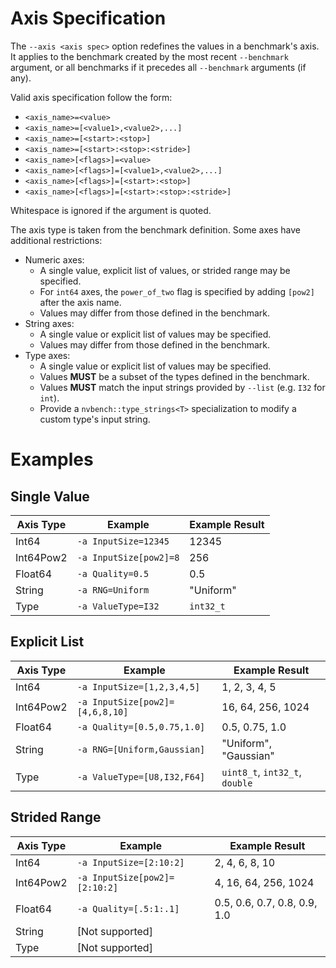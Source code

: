 # Axis Specification

The `--axis <axis spec>` option redefines the values in a benchmark's axis. It
applies to the benchmark created by the most recent `--benchmark` argument, or
all benchmarks if it precedes all `--benchmark` arguments (if any).

Valid axis specification follow the form:

* `<axis_name>=<value>`
* `<axis_name>=[<value1>,<value2>,...]`
* `<axis_name>=[<start>:<stop>]`
* `<axis_name>=[<start>:<stop>:<stride>]`
* `<axis_name>[<flags>]=<value>`
* `<axis_name>[<flags>]=[<value1>,<value2>,...]`
* `<axis_name>[<flags>]=[<start>:<stop>]`
* `<axis_name>[<flags>]=[<start>:<stop>:<stride>]`

Whitespace is ignored if the argument is quoted.

The axis type is taken from the benchmark definition. Some axes have additional
restrictions:

* Numeric axes:
  * A single value, explicit list of values, or strided range may be specified.
  * For `int64` axes, the `power_of_two` flag is specified by adding `[pow2]`
    after the axis name.
  * Values may differ from those defined in the benchmark.
* String axes:
  * A single value or explicit list of values may be specified.
  * Values may differ from those defined in the benchmark.
* Type axes:
  * A single value or explicit list of values may be specified.
  * Values **MUST** be a subset of the types defined in the benchmark.
  * Values **MUST** match the input strings provided by `--list` (e.g. `I32`
    for `int`).
  * Provide a `nvbench::type_strings<T>` specialization to modify a custom
    type's input string.

# Examples

## Single Value

| Axis Type | Example                 | Example Result   |
|-----------|-------------------------|------------------|
| Int64     | `-a InputSize=12345`    | 12345            |
| Int64Pow2 | `-a InputSize[pow2]=8`  | 256              |
| Float64   | `-a Quality=0.5`        | 0.5              |
| String    | `-a RNG=Uniform`        | "Uniform"        |
| Type      | `-a ValueType=I32`      | `int32_t`        |

## Explicit List

| Axis Type | Example                         | Example Result                 |
|-----------|---------------------------------|--------------------------------|
| Int64     | `-a InputSize=[1,2,3,4,5]`      | 1, 2, 3, 4, 5                  |
| Int64Pow2 | `-a InputSize[pow2]=[4,6,8,10]` | 16, 64, 256, 1024              |
| Float64   | `-a Quality=[0.5,0.75,1.0]`     | 0.5, 0.75, 1.0                 |
| String    | `-a RNG=[Uniform,Gaussian]`     | "Uniform", "Gaussian"          |
| Type      | `-a ValueType=[U8,I32,F64]`     | `uint8_t`, `int32_t`, `double` |

## Strided Range

| Axis Type | Example                         | Example Result               |
|-----------|---------------------------------|------------------------------|
| Int64     | `-a InputSize=[2:10:2]`         | 2, 4, 6, 8, 10               |
| Int64Pow2 | `-a InputSize[pow2]=[2:10:2]`   | 4, 16, 64, 256, 1024         |
| Float64   | `-a Quality=[.5:1:.1]`          | 0.5, 0.6, 0.7, 0.8, 0.9, 1.0 |
| String    | [Not supported]                 |                              |
| Type      | [Not supported]                 |                              |
